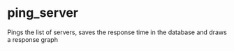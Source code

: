 # ping_server
Pings the list of servers, saves the response time in the database and draws a response graph
